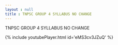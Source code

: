 ```yaml
---
layout : null
title : TNPSC GROUP 4 SYLLABUS NO CHANGE
---
```


TNPSC GROUP 4 SYLLABUS NO CHANGE



{% include youtubePlayer.html id='eMS3cv3JZuQ' %}
